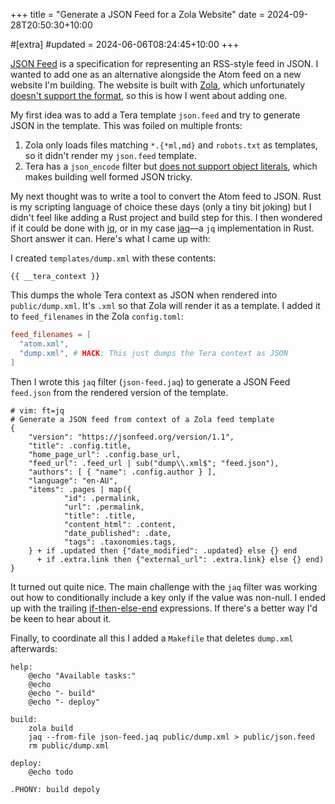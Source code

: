 +++
title = "Generate a JSON Feed for a Zola Website"
date = 2024-09-28T20:50:30+10:00

#[extra]
#updated = 2024-06-06T08:24:45+10:00
+++

[JSON Feed] is a specification for representing an RSS-style feed in JSON. I
wanted to add one as an alternative alongside the Atom feed on a new website
I'm building. The website is built with [Zola], which unfortunately [doesn't
support the format][zola-issue], so this is how I went about adding one.

<!-- more -->

My first idea was to add a Tera template `json.feed` and try to generate JSON
in the template. This was foiled on multiple fronts:

1. Zola only loads files matching `*.{*ml,md}` and `robots.txt` as templates,
   so it didn't render my `json.feed` template.
2. Tera has a `json_encode` filter but [does not support object literals][tera-issue],
   which makes building well formed JSON tricky.

My next thought was to write a tool to convert the Atom feed to JSON. Rust is
my scripting language of choice these days (only a tiny bit joking) but I
didn't feel like adding a Rust project and build step for this. I then wondered
if it could be done with [jq], or in my case [jaq]—a `jq` implementation in
Rust. Short answer it can. Here's what I came up with:

I created `templates/dump.xml` with these contents:

```tera
{{ __tera_context }}
```

This dumps the whole Tera context as JSON when rendered into `public/dump.xml`.
It's `.xml` so that Zola will render it as a template. I added it to
`feed_filenames` in the Zola `config.toml`:

```toml
feed_filenames = [
  "atom.xml",
  "dump.xml", # HACK: This just dumps the Tera context as JSON
]
```

Then I wrote this `jaq` filter (`json-feed.jaq`) to generate a JSON Feed
`feed.json` from the rendered version of the template.

```jq
# vim: ft=jq
# Generate a JSON feed from context of a Zola feed template
{
    "version": "https://jsonfeed.org/version/1.1",
    "title": .config.title,
    "home_page_url": .config.base_url,
    "feed_url": .feed_url | sub("dump\\.xml$"; "feed.json"),
    "authors": [ { "name": .config.author } ],
    "language": "en-AU",
    "items": .pages | map({
            "id": .permalink,
            "url": .permalink,
            "title": .title,
            "content_html": .content,
            "date_published": .date,
            "tags": .taxonomies.tags,
    } + if .updated then {"date_modified": .updated} else {} end
      + if .extra.link then {"external_url": .extra.link} else {} end)
}
```

It turned out quite nice. The main challenge with the `jaq` filter was working
out how to conditionally include a key only if the value was non-null. I ended
up with the trailing [if-then-else-end] expressions. If there's a better way
I'd be keen to hear about it.

Finally, to coordinate all this I added a `Makefile` that deletes `dump.xml`
afterwards:

```make
help:
	@echo "Available tasks:"
	@echo
	@echo "- build"
	@echo "- deploy"

build:
	zola build
	jaq --from-file json-feed.jaq public/dump.xml > public/json.feed
	rm public/dump.xml

deploy:
	@echo todo

.PHONY: build depoly
```

[JSON Feed]: https://www.jsonfeed.org/
[tera-issue]: https://github.com/Keats/tera/issues/898
[zola-issue]: https://github.com/getzola/zola/issues/311
[Zola]: https://www.getzola.org/
[jq]: https://jqlang.github.io/jq/
[jaq]: https://github.com/01mf02/jaq
[if-then-else-end]: https://jqlang.github.io/jq/manual/#if-then-else-end
